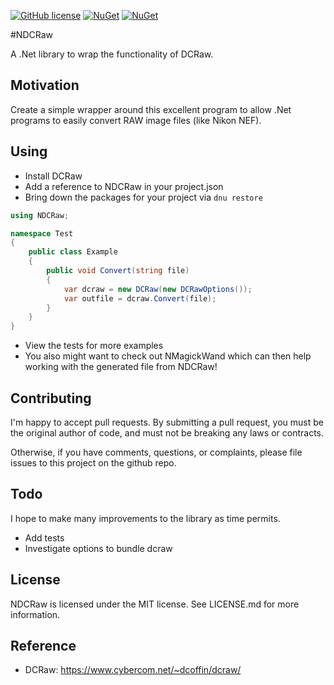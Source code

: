 [![GitHub license](https://img.shields.io/github/license/mashape/apistatus.svg)](https://github.com/AerisG222/NDCRaw/blob/master/LICENSE.md)
[![NuGet](https://img.shields.io/nuget/dt/NDCRaw.svg)](https://www.nuget.org/packages/NDCRaw/)
[![NuGet](https://img.shields.io/nuget/v/NDCRaw.svg)](https://www.nuget.org/packages/NDCRaw/)

#NDCRaw

A .Net library to wrap the functionality of DCRaw.

## Motivation
Create a simple wrapper around this excellent program to allow
.Net programs to easily convert RAW image files (like Nikon NEF).

## Using
- Install DCRaw
- Add a reference to NDCRaw in your project.json
- Bring down the packages for your project via `dnu restore`

```csharp
using NDCRaw;

namespace Test
{
    public class Example
    {
        public void Convert(string file)
        {
            var dcraw = new DCRaw(new DCRawOptions());
            var outfile = dcraw.Convert(file);
        }
    }
}
```

- View the tests for more examples
- You also might want to check out NMagickWand which can then help
  working with the generated file from NDCRaw!

## Contributing
I'm happy to accept pull requests.  By submitting a pull request, you
must be the original author of code, and must not be breaking
any laws or contracts.

Otherwise, if you have comments, questions, or complaints, please file
issues to this project on the github repo.

## Todo
I hope to make many improvements to the library as time permits.
- Add tests
- Investigate options to bundle dcraw
  
## License
NDCRaw is licensed under the MIT license.  See LICENSE.md for more
information.

## Reference
- DCRaw: https://www.cybercom.net/~dcoffin/dcraw/
